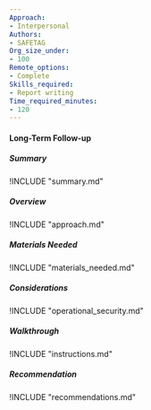 ```yaml
---
Approach:
- Interpersonal
Authors:
- SAFETAG
Org_size_under:
- 100
Remote_options:
- Complete
Skills_required:
- Report writing
Time_required_minutes:
- 120
---
```


#### Long-Term Follow-up

##### Summary
!INCLUDE "summary.md"

##### Overview
!INCLUDE "approach.md"

##### Materials Needed
!INCLUDE "materials_needed.md"

##### Considerations
!INCLUDE "operational_security.md"

##### Walkthrough
!INCLUDE "instructions.md"

##### Recommendation
!INCLUDE "recommendations.md"
